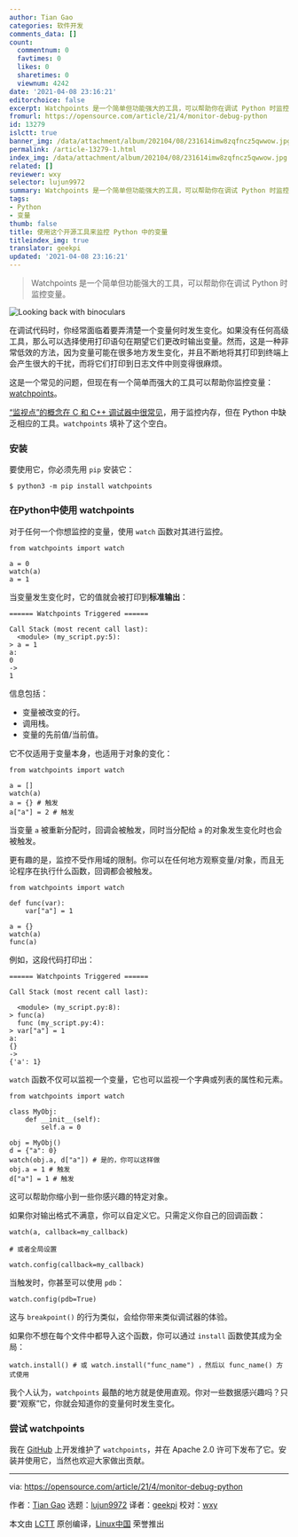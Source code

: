 ```yaml
---
author: Tian Gao
categories: 软件开发
comments_data: []
count:
  commentnum: 0
  favtimes: 0
  likes: 0
  sharetimes: 0
  viewnum: 4242
date: '2021-04-08 23:16:21'
editorchoice: false
excerpt: Watchpoints 是一个简单但功能强大的工具，可以帮助你在调试 Python 时监控变量。
fromurl: https://opensource.com/article/21/4/monitor-debug-python
id: 13279
islctt: true
banner_img: /data/attachment/album/202104/08/231614imw8zqfncz5qwwow.jpg
permalink: /article-13279-1.html
index_img: /data/attachment/album/202104/08/231614imw8zqfncz5qwwow.jpg.thumb.jpg
related: []
reviewer: wxy
selector: lujun9972
summary: Watchpoints 是一个简单但功能强大的工具，可以帮助你在调试 Python 时监控变量。
tags:
- Python
- 变量
thumb: false
title: 使用这个开源工具来监控 Python 中的变量
titleindex_img: true
translator: geekpi
updated: '2021-04-08 23:16:21'
---
```



> 
> Watchpoints 是一个简单但功能强大的工具，可以帮助你在调试 Python 时监控变量。
> 
> 
> 


![](/data/attachment/album/202104/08/231614imw8zqfncz5qwwow.jpg "Looking back with binoculars")


在调试代码时，你经常面临着要弄清楚一个变量何时发生变化。如果没有任何高级工具，那么可以选择使用打印语句在期望它们更改时输出变量。然而，这是一种非常低效的方法，因为变量可能在很多地方发生变化，并且不断地将其打印到终端上会产生很大的干扰，而将它们打印到日志文件中则变得很麻烦。


这是一个常见的问题，但现在有一个简单而强大的工具可以帮助你监控变量：[watchpoints](https://github.com/gaogaotiantian/watchpoints)。


[“监视点”的概念在 C 和 C++ 调试器中很常见](https://opensource.com/article/21/3/debug-code-gdb)，用于监控内存，但在 Python 中缺乏相应的工具。`watchpoints` 填补了这个空白。


### 安装


要使用它，你必须先用 `pip` 安装它：



```
$ python3 -m pip install watchpoints

```

### 在Python中使用 watchpoints


对于任何一个你想监控的变量，使用 `watch` 函数对其进行监控。



```
from watchpoints import watch

a = 0
watch(a)
a = 1

```

当变量发生变化时，它的值就会被打印到**标准输出**：



```
====== Watchpoints Triggered ======

Call Stack (most recent call last):
  <module> (my_script.py:5):
> a = 1
a:
0
->
1

```

信息包括：


* 变量被改变的行。
* 调用栈。
* 变量的先前值/当前值。


它不仅适用于变量本身，也适用于对象的变化：



```
from watchpoints import watch

a = []
watch(a)
a = {} # 触发
a["a"] = 2 # 触发

```

当变量 `a` 被重新分配时，回调会被触发，同时当分配给 `a` 的对象发生变化时也会被触发。


更有趣的是，监控不受作用域的限制。你可以在任何地方观察变量/对象，而且无论程序在执行什么函数，回调都会被触发。



```
from watchpoints import watch

def func(var):
    var["a"] = 1

a = {}
watch(a)
func(a)

```

例如，这段代码打印出：



```
====== Watchpoints Triggered ======

Call Stack (most recent call last):

  <module> (my_script.py:8):
> func(a)
  func (my_script.py:4):
> var["a"] = 1
a:
{}
->
{'a': 1}

```

`watch` 函数不仅可以监视一个变量，它也可以监视一个字典或列表的属性和元素。



```
from watchpoints import watch

class MyObj:
    def __init__(self):
        self.a = 0

obj = MyObj()
d = {"a": 0}
watch(obj.a, d["a"]) # 是的，你可以这样做
obj.a = 1 # 触发
d["a"] = 1 # 触发

```

这可以帮助你缩小到一些你感兴趣的特定对象。


如果你对输出格式不满意，你可以自定义它。只需定义你自己的回调函数：



```
watch(a, callback=my_callback)

# 或者全局设置

watch.config(callback=my_callback)

```

当触发时，你甚至可以使用 `pdb`：



```
watch.config(pdb=True)

```

这与 `breakpoint()` 的行为类似，会给你带来类似调试器的体验。


如果你不想在每个文件中都导入这个函数，你可以通过 `install` 函数使其成为全局：



```
watch.install() # 或 watch.install("func_name") ，然后以 func_name() 方式使用

```

我个人认为，`watchpoints` 最酷的地方就是使用直观。你对一些数据感兴趣吗？只要“观察”它，你就会知道你的变量何时发生变化。


### 尝试 watchpoints


我在 [GitHub](https://github.com/gaogaotiantian/watchpoints) 上开发维护了 `watchpoints`，并在 Apache 2.0 许可下发布了它。安装并使用它，当然也欢迎大家做出贡献。




---


via: <https://opensource.com/article/21/4/monitor-debug-python>


作者：[Tian Gao](https://opensource.com/users/gaogaotiantian) 选题：[lujun9972](https://github.com/lujun9972) 译者：[geekpi](https://github.com/geekpi) 校对：[wxy](https://github.com/wxy)


本文由 [LCTT](https://github.com/LCTT/TranslateProject) 原创编译，[Linux中国](https://linux.cn/) 荣誉推出